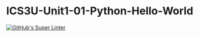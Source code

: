 # ICS3U-Unit1-01-Python-Hello-World


[![GitHub's Super Linter](https://github.com/trent-hodgins-01/ICS3U-Unit1-01-Python-Hello_World/workflows/GitHub's%20Super%20Linter/badge.svg)](https://github.com/trent-hodgins-01/ICS3U-Unit1-01-Python-Hello_World/actions)

